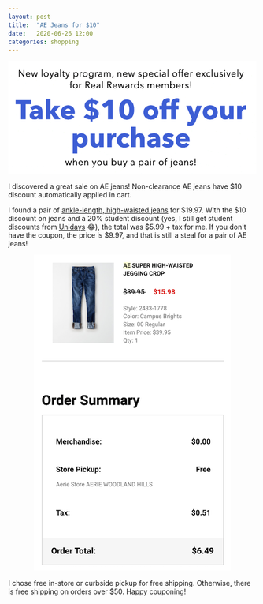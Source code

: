 ```yaml
---
layout: post
title:  "AE Jeans for $10"
date:   2020-06-26 12:00
categories: shopping
---
```


![Markdown Image](/assets/images/ae-promo.png)

I discovered a great sale on AE jeans! Non-clearance AE jeans have $10 discount automatically applied in cart.

I found a pair of [ankle-length, high-waisted jeans][jeans] for $19.97. With the $10 discount on jeans and a 20% student discount (yes, I still get student discounts from [Unidays][unidays] 😂), the total was $5.99 + tax for me. If you don't have the coupon, the price is $9.97, and that is still a steal for a pair of AE jeans!

<p align="center">
  <img src="/assets/images/ae-receipt.png">
</p>

I chose free in-store or curbside pickup for free shipping. Otherwise, there is free shipping on orders over $50. Happy couponing!

[unidays]: https://www.myunidays.com/
[jeans]: https://www.ae.com/us/en/p/women/cropped-jeans/super-high-waisted-jegging-crop/ae-super-high-waisted-jegging-crop/2433_1778_428?menu=cat4840004
